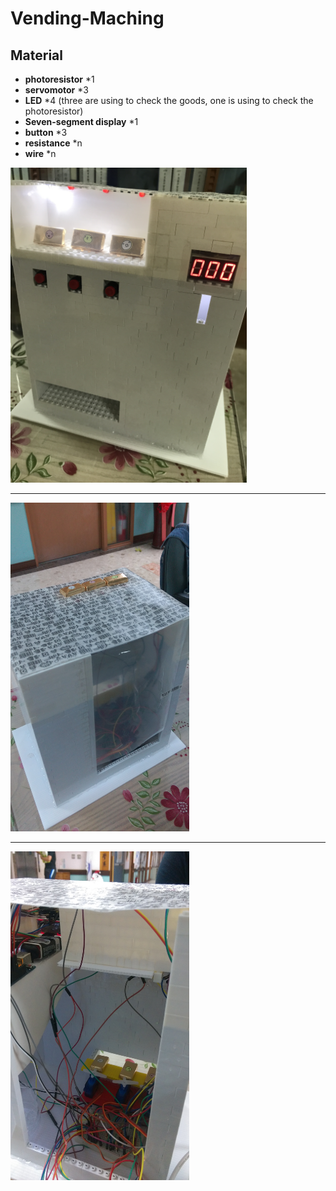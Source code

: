 # Vending-Maching

## Material
* **photoresistor** *1
* **servomotor** *3
* **LED** *4 (three are using to check the goods, one is using to check the photoresistor)
* **Seven-segment display** *1
* **button** *3
* **resistance** *n
* **wire** *n

<img src="/photo/front.JPG" width=378 height=504 >
<hr>
<img src="/photo/back.jpg" width=286 height=526>
<hr>
<img src="/photo/inside.jpg" width=286 height=526>